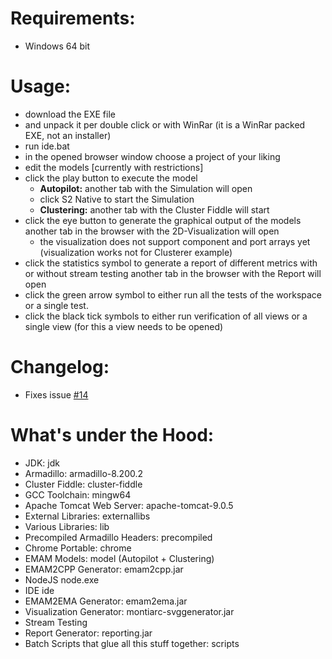 <!--<h1>This version is instable yet, see #14</h1> -->

Requirements:
====
* Windows 64 bit

Usage:
====
* download the EXE file
* and unpack it per double click or with WinRar (it is a WinRar packed EXE, not an installer)
* run ide.bat
* in the opened browser window choose a project of your liking
* edit the models [currently with restrictions]
* click the play button to execute the model
  * **Autopilot:** another tab with the Simulation will open
  * click S2 Native to start the Simulation
  * **Clustering:** another tab with the Cluster Fiddle will start
* click the eye button to generate the graphical output of the models another tab in the browser with the 2D-Visualization will open
  * the visualization does not support component and port arrays yet (visualization works not for Clusterer example)
* click the statistics symbol to generate a report of different metrics with or without stream testing another tab in the browser with the Report will open
* click the green arrow symbol to either run all the tests of the workspace or a single test.
* click the black tick symbols to either run verification of all views or a single view (for this a view needs to be opened)


Changelog:
====

* Fixes issue [#14](https://github.com/EmbeddedMontiArc/EmbeddedMontiArcStudio/issues/14) 

What's under the Hood:
====

* JDK: jdk
* Armadillo: armadillo-8.200.2
* Cluster Fiddle: cluster-fiddle
* GCC Toolchain: mingw64
* Apache Tomcat Web Server: apache-tomcat-9.0.5
* External Libraries: externallibs
* Various Libraries: lib
* Precompiled Armadillo Headers: precompiled
* Chrome Portable: chrome
* EMAM Models: model (Autopilot + Clustering)
* EMAM2CPP Generator: emam2cpp.jar
* NodeJS node.exe
* IDE ide
* EMAM2EMA Generator: emam2ema.jar
* Visualization Generator: montiarc-svggenerator.jar
* Stream Testing
* Report Generator: reporting.jar
* Batch Scripts that glue all this stuff together: scripts
